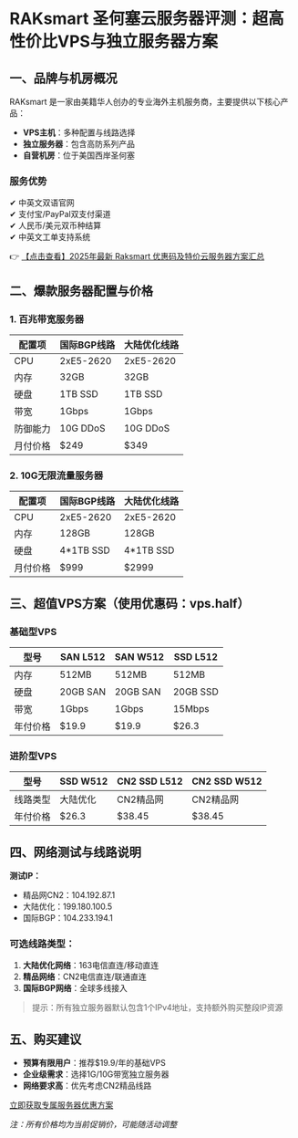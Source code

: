 # RAKsmart 圣何塞云服务器评测：超高性价比VPS与独立服务器方案

## 一、品牌与机房概况

RAKsmart 是一家由美籍华人创办的专业海外主机服务商，主要提供以下核心产品：
- **VPS主机**：多种配置与线路选择
- **独立服务器**：包含高防系列产品
- **自营机房**：位于美国西岸圣何塞

### 服务优势
✔ 中英文双语官网  
✔ 支付宝/PayPal双支付渠道  
✔ 人民币/美元双币种结算  
✔ 中英文工单支持系统  

👉 [【点击查看】2025年最新 Raksmart 优惠码及特价云服务器方案汇总](https://bit.ly/raksmart)

## 二、爆款服务器配置与价格

### 1. 百兆带宽服务器
| 配置项       | 国际BGP线路 | 大陆优化线路 |
|--------------|------------|-------------|
| CPU          | 2xE5-2620  | 2xE5-2620   |
| 内存         | 32GB       | 32GB        |
| 硬盘         | 1TB SSD    | 1TB SSD     |
| 带宽         | 1Gbps      | 1Gbps       |
| 防御能力     | 10G DDoS   | 10G DDoS    |
| 月付价格     | $249       | $349        |

### 2. 10G无限流量服务器
| 配置项       | 国际BGP线路 | 大陆优化线路 |
|--------------|------------|-------------|
| CPU          | 2xE5-2620  | 2xE5-2620   |
| 内存         | 128GB      | 128GB       |
| 硬盘         | 4*1TB SSD  | 4*1TB SSD   |
| 月付价格     | $999       | $2999       |

## 三、超值VPS方案（使用优惠码：vps.half）

### 基础型VPS
| 型号       | SAN L512 | SAN W512 | SSD L512 |
|------------|---------|---------|---------|
| 内存       | 512MB   | 512MB   | 512MB   |
| 硬盘       | 20GB SAN| 20GB SAN| 20GB SSD|
| 带宽       | 1Gbps   | 1Gbps   | 15Mbps  |
| 年付价格   | $19.9   | $19.9   | $26.3   |

### 进阶型VPS
| 型号       | SSD W512 | CN2 SSD L512 | CN2 SSD W512 |
|------------|---------|-------------|-------------|
| 线路类型   | 大陆优化 | CN2精品网   | CN2精品网   |
| 年付价格   | $26.3   | $38.45      | $38.45      |

## 四、网络测试与线路说明

**测试IP：**  
- 精品网CN2：104.192.87.1  
- 大陆优化：199.180.100.5  
- 国际BGP：104.233.194.1  

### 可选线路类型：
1. **大陆优化网络**：163电信直连/移动直连
2. **精品网络**：CN2电信直连/联通直连
3. **国际BGP网络**：全球多线接入

> 提示：所有独立服务器默认包含1个IPv4地址，支持额外购买整段IP资源

## 五、购买建议
- **预算有限用户**：推荐$19.9/年的基础VPS
- **企业级需求**：选择1G/10G带宽独立服务器
- **网络要求高**：优先考虑CN2精品线路

[立即获取专属服务器优惠方案](https://bit.ly/raksmart)

*注：所有价格均为当前促销价，可能随活动调整*